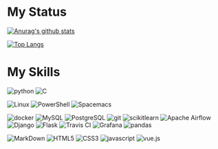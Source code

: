 # My Status

[![Anurag's github stats](https://lijwxg-github-stats.vercel.app/api?username=lijwxg&theme=dracula&show_icons=true&count_private=true)](https://github.com/anuraghazra/github-readme-stats)

[![Top Langs](https://lijwxg-github-stats.vercel.app/api/top-langs/?username=lijwxg&theme=dracula&exclude_repo=lijwxg.github.io&&layout=compact)](https://github.com/anuraghazra/github-readme-stats)

# My Skills

![python](https://img.shields.io/badge/-python-grey?style=for-the-badge&logo=python&labelColor=yellow)
![C](https://img.shields.io/badge/-C-grey?style=for-the-badge&logo=c&labelColor=yellow)

![Linux](https://img.shields.io/badge/-linux-grey?style=for-the-badge&logo=Linux&labelColor=red)
![PowerShell](https://img.shields.io/badge/-shell-grey?style=for-the-badge&logo=PowerShell&labelColor=red)
![Spacemacs](https://img.shields.io/badge/-Spacemacs-grey?style=for-the-badge&logo=Spacemacs&labelColor=red)

![docker](https://img.shields.io/badge/-docker-grey?style=for-the-badge&logo=docker&labelColor=blueviolet)
![MySQL](https://img.shields.io/badge/-MySQL-grey?style=for-the-badge&logo=MySQL&labelColor=blueviolet)
![PostgreSQL](https://img.shields.io/badge/-PostgreSQL-grey?style=for-the-badge&logo=PostgreSQL&labelColor=blueviolet)
![git](https://img.shields.io/badge/-git-grey?style=for-the-badge&logo=git&labelColor=blueviolet)
![scikitlearn](https://img.shields.io/badge/-scikitlearn-grey?style=for-the-badge&logo=scikit-learn&labelColor=blueviolet)
![Apache Airflow](https://img.shields.io/badge/-Airflow-grey?style=for-the-badge&logo=Apache-Airflow&labelColor=blueviolet)
![Django](https://img.shields.io/badge/-Django-grey?style=for-the-badge&logo=Django&labelColor=blueviolet)
![Flask](https://img.shields.io/badge/-Flask-grey?style=for-the-badge&logo=Flask&labelColor=blueviolet)
![Travis CI](https://img.shields.io/badge/-Travis_CI-grey?style=for-the-badge&logo=Travis-CI&labelColor=blueviolet)
![Grafana](https://img.shields.io/badge/-Grafana-grey?style=for-the-badge&logo=Grafana&labelColor=blueviolet)
![pandas](https://img.shields.io/badge/-pandas-grey?style=for-the-badge&logo=pandas&labelColor=blueviolet)

![MarkDown](https://img.shields.io/badge/-Markdown-grey?style=for-the-badge&logo=Markdown&labelColor=lightgrey)
![HTML5](https://img.shields.io/badge/html%205-grey?style=for-the-badge&logo=html5&labelColor=lightgrey)
![CSS3](https://img.shields.io/badge/css%203-grey?style=for-the-badge&logo=css3&labelColor=lightgrey)
![javascript](https://img.shields.io/badge/-javascript-grey?style=for-the-badge&logo=javascript&labelColor=lightgrey)
![vue.js](https://img.shields.io/badge/-vue.js-grey?style=for-the-badge&logo=vue.js&labelColor=lightgrey)

<!--
**lijwxg/lijwxg** is a ✨ _special_ ✨ repository because its `README.md` (this file) appears on your GitHub profile.

Here are some ideas to get you started:

- 🔭 I’m currently working on ...
- 🌱 I’m currently learning ...
- 👯 I’m looking to collaborate on ...
- 🤔 I’m looking for help with ...
- 💬 Ask me about ...
- 📫 How to reach me: ...
- 😄 Pronouns: ...
- ⚡ Fun fact: ...
-->
